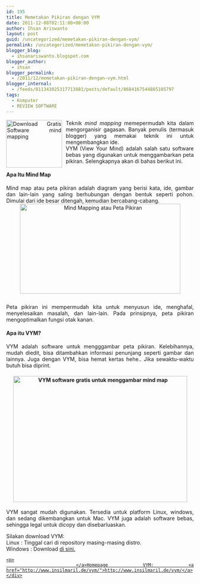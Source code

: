 ```yaml
---
id: 195
title: Memetakan Pikiran dengan VYM
date: 2011-12-08T02:11:00+00:00
author: Ihsan Ariswanto
layout: post
guid: /uncategorized/memetakan-pikiran-dengan-vym/
permalink: /uncategorized/memetakan-pikiran-dengan-vym/
blogger_blog:
  - ihsanariswanto.blogspot.com
blogger_author:
  - ihsan
blogger_permalink:
  - /2011/12/memetakan-pikiran-dengan-vym.html
blogger_internal:
  - /feeds/811343025317713881/posts/default/8684167544885185797
tags:
  - Komputer
  - REVIEW SOFTWARE
---
```

<div style="text-align: justify;">
  <a href="http://4.bp.blogspot.com/-LVXmWsy71Fw/Tt-7kSbhhBI/AAAAAAAAAXY/MVjQiRpV4d0/s1600/vym.jpg"><img style="float: left; margin: 0pt 10px 10px 0pt; cursor: pointer; width: 150px; height: 128px;" src="http://4.bp.blogspot.com/-LVXmWsy71Fw/Tt-7kSbhhBI/AAAAAAAAAXY/MVjQiRpV4d0/s400/vym.jpg" alt="Download Gratis Software mind mapping" id="BLOGGER_PHOTO_ID_5683467486861820946" border="0" /></a>Teknik <span style="font-style: italic;">mind mapping</span> memepermudah kita dalam mengorganisir gagasan. Banyak penulis (termasuk blogger) yang memakai teknik ini untuk mengembangkan ide.
</div>

<div style="text-align: justify;">
  VYM (View Your Mind) adalah salah satu software bebas yang digunakan untuk menggambarkan peta pikiran. Selengkapnya akan di bahas berikut ini.
</div>

<a name='more'></a>

<h4 style="text-align: justify;">
  Apa Itu Mind Map
</h4>

<div style="text-align: justify;">
  Mind map atau peta pikiran adalah diagram yang berisi kata, ide, gambar dan lain-lain yang saling berhubungan dengan bentuk seperti pohon. Dimulai dari ide besar ditengah, kemudian bercabang-cabang.<br /><a href="http://4.bp.blogspot.com/-twvWypVZxvQ/Tt-_ReV1GDI/AAAAAAAAAXk/LnGlQpprxmc/s1600/mind_mapping.png"><img style="display: block; margin: 0px auto 10px; text-align: center; cursor: pointer; width: 431px; height: 241px;" src="http://4.bp.blogspot.com/-twvWypVZxvQ/Tt-_ReV1GDI/AAAAAAAAAXk/LnGlQpprxmc/s320/mind_mapping.png" alt="Mind Mapping atau Peta Pikiran" id="BLOGGER_PHOTO_ID_5683471561688160306" border="0" /></a><br />Peta pikiran ini mempermudah kita untuk menyusun ide, menghafal, menyelesaikan masalah, dan lain-lain. Pada prinsipnya, peta pikiran mengoptimalkan fungsi otak kanan.
</div>

<h4 style="text-align: justify;">
  Apa itu VYM?
</h4>

<div style="text-align: justify;">
  VYM adalah software untuk mengggambar peta pikiran. Kelebihannya, mudah diedit, bisa ditambahkan informasi penunjang seperti gambar dan lainnya. Juga dengan VYM, bisa hemat kertas hehe.. Jika sewaktu-waktu butuh bisa diprint.<br /> 
  
  <h4>
    <a href="http://2.bp.blogspot.com/-n98BmgFnpac/Tt_BeD4YIJI/AAAAAAAAAXw/Gt4sCP_ri78/s1600/vym_ss.jpg"><img style="display: block; margin: 0px auto 10px; text-align: center; cursor: pointer; width: 467px; height: 338px;" src="http://2.bp.blogspot.com/-n98BmgFnpac/Tt_BeD4YIJI/AAAAAAAAAXw/Gt4sCP_ri78/s320/vym_ss.jpg" alt="VYM software gratis untuk menggambar mind map" id="BLOGGER_PHOTO_ID_5683473976946860178" border="0" /></a>
  </h4>
  
  <p>
    VYM sangat mudah digunakan. Tersedia untuk platform Linux, windows, dan sedang dikembangkan untuk Mac. VYM juga adalah software bebas, sehingga legal untuk dicopy dan disebarluaskan.
  </p>
  
  <p>
    Silakan download VYM:<br />Linux : Tinggal cari di repository masing-masing distro.<br />Windows : Download <a href="http://www.kriener.de/?q=system/files/SetupVYM_1.12.2a.exe">di sini.</p> 
    
    <p>
      </a>Homepage VYM: <a href="http://www.insilmaril.de/vym/">http://www.insilmaril.de/vym/</a></div>